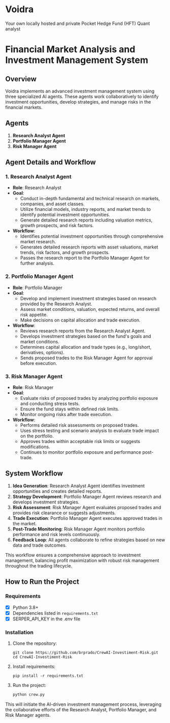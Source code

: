 # Voidra
Your own locally hosted and private Pocket Hedge Fund (HFT) Quant analyst 


# Financial Market Analysis and Investment Management System

## Overview

Voidra implements an advanced investment management system using three specialized AI agents. These agents work collaboratively to identify investment opportunities, develop strategies, and manage risks in the financial markets.

## Agents

1. **Research Analyst Agent**
2. **Portfolio Manager Agent**
3. **Risk Manager Agent**

## Agent Details and Workflow

### 1. Research Analyst Agent

- **Role**: Research Analyst
- **Goal**:
  - Conduct in-depth fundamental and technical research on markets, companies, and asset classes.
  - Utilize financial models, industry reports, and market trends to identify potential investment opportunities.
  - Generate detailed research reports including valuation metrics, growth prospects, and risk factors.
- **Workflow**:
  - Identifies potential investment opportunities through comprehensive market research.
  - Generates detailed research reports with asset valuations, market trends, risk factors, and growth prospects.
  - Passes the research report to the Portfolio Manager Agent for further analysis.

### 2. Portfolio Manager Agent

- **Role**: Portfolio Manager
- **Goal**:
  - Develop and implement investment strategies based on research provided by the Research Analyst.
  - Assess market conditions, valuation, expected returns, and overall risk appetite.
  - Make decisions on capital allocation and trade execution.
- **Workflow**:
  - Reviews research reports from the Research Analyst Agent.
  - Develops investment strategies based on the fund's goals and market conditions.
  - Determines capital allocation and trade types (e.g., long/short, derivatives, options).
  - Sends proposed trades to the Risk Manager Agent for approval before execution.

### 3. Risk Manager Agent

- **Role**: Risk Manager
- **Goal**:
  - Evaluate risks of proposed trades by analyzing portfolio exposure and conducting stress tests.
  - Ensure the fund stays within defined risk limits.
  - Monitor ongoing risks after trade execution.
- **Workflow**:
  - Performs detailed risk assessments on proposed trades.
  - Uses stress testing and scenario analysis to evaluate trade impact on the portfolio.
  - Approves trades within acceptable risk limits or suggests modifications.
  - Continues to monitor portfolio exposure and performance post-trade.

## System Workflow

1. **Idea Generation**: Research Analyst Agent identifies investment opportunities and creates detailed reports.
2. **Strategy Development**: Portfolio Manager Agent reviews research and develops investment strategies.
3. **Risk Assessment**: Risk Manager Agent evaluates proposed trades and provides risk clearance or suggests adjustments.
4. **Trade Execution**: Portfolio Manager Agent executes approved trades in the market.
5. **Post-Trade Monitoring**: Risk Manager Agent monitors portfolio performance and risk levels continuously.
6. **Feedback Loop**: All agents collaborate to refine strategies based on new data and trade outcomes.

This workflow ensures a comprehensive approach to investment management, balancing profit maximization with robust risk management throughout the trading lifecycle.

## How to Run the Project

### Requirements

- [X] Python 3.8+
- [X] Dependencies listed in `requirements.txt`
- [X] SERPER_API_KEY in the .env file

### Installation

1. Clone the repository:

   ```
   git clone https://github.com/brprado/CrewAI-Investiment-Risk.git
   cd CrewAI-Investiment-Risk
   ```

2. Install requirements:

   ```
   pip install -r requirements.txt
   ```

3. Run the project:

   ```python
   python crew.py
   ```

This will initiate the AI-driven investment management process, leveraging the collaborative efforts of the Research Analyst, Portfolio Manager, and Risk Manager agents.
